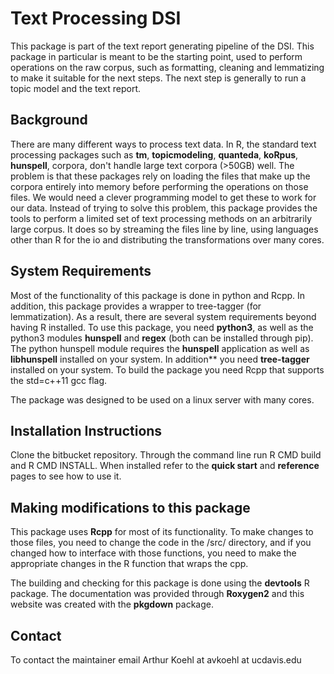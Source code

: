 # Text Processing DSI

This package is part of the text report generating pipeline of the DSI. This package in particular is meant to be the starting point, used to perform operations on the raw corpus, such as formatting, cleaning and lemmatizing to make it suitable for the next steps. The next step is generally to run a topic model and the text report. 

## Background

There are many different ways to process text data. In R, the standard text processing packages such as **tm**, **topicmodeling**, **quanteda**, **koRpus**, **hunspell**, corpora, don't handle large text corpora (>50GB) well. The problem is that these packages rely on loading the files that make up the corpora entirely into memory before performing the operations on those files. We would need a clever programming model to get these to work for our data. Instead of trying to solve this problem, this package provides the tools to perform a limited set of text processing methods on an arbitrarily large corpus. It does so by streaming the files line by line, using languages other than R for the io and distributing the transformations over many cores.

## System Requirements

Most of the functionality of this package is done in python and Rcpp. In addition, this package provides a wrapper to tree-tagger (for lemmatization). As a result, there are several system requirements beyond having R installed. To use this package, you need **python3**, as well as the python3 modules **hunspell** and **regex** (both can be installed through pip). The python hunspell module requires the **hunspell** application as well as **libhunspell** installed on your system. In addition** you need **tree-tagger** installed on your system. To build the package you need Rcpp that supports the std=c++11 gcc flag. 

The package was designed to be used on a linux server with many cores.

## Installation Instructions

Clone the bitbucket repository. Through the command line run R CMD build and R CMD INSTALL. When installed refer to the **quick start** and **reference** pages to see how to use it.

## Making modifications to this package

This package uses **Rcpp** for most of its functionality. To make changes to those files, you need to change the code in the /src/ directory, and if you changed how to interface with those functions, you need to make the appropriate changes in the R function that wraps the cpp. 

The building and checking for this package is done using the **devtools** R package. The documentation was provided through **Roxygen2** and this website was created with the **pkgdown** package.

## Contact

To contact the maintainer email Arthur Koehl at avkoehl at ucdavis.edu

